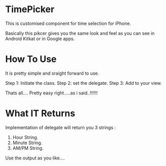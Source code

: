 TimePicker
==========

This is customised component for time selection for iPhone.

Basically this pikcer gives you the same look and feel as you can see in Android Kitkat or in Google apps.

How To Use
================

It is pretty simple and sraight forward to use.

Step 1: Initiate the class.
Step 2: set the delegate.
Step 3: Add to your view.

Thats all.... Pretty easy right.....as i said..!!!!!!

What IT Returns
=======================

Implementation of delegate will return you 3 strings :

1. Hour String.
2. Minute String.
3. AM/PM String.


Use the output as you like....


